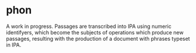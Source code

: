 # phon
A work in progress. Passages are transcribed into IPA using numeric identifyers, which become the subjects of operations which produce new passages, resulting with the production of a document with phrases typeset in IPA.
